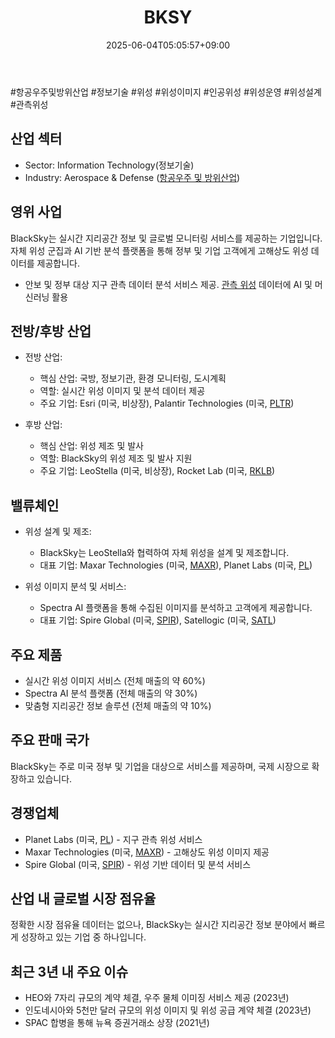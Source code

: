 ﻿---
title: "BKSY"
date: 2025-06-04T05:05:57+09:00
lastmod: 2025-06-04T05:05:57+09:00
type: docs
sidebar:
  open: true
weight: 139
---
<div style="display:none">
  <meta property="article:published_time" content="2025-06-03T20:05:57Z" />
  <meta property="article:modified_time" content="2025-06-03T20:05:57Z" />
</div>
#항공우주및방위산업 #정보기술 #위성 #위성이미지 #인공위성 #위성운영 #위성설계 #관측위성 

## 산업 섹터

- Sector: Information Technology(정보기술)
- Industry: Aerospace & Defense ([항공우주 및 방위산업](/industry-study/항공우주-및-방위산업/))

## 영위 사업

BlackSky는 실시간 지리공간 정보 및 글로벌 모니터링 서비스를 제공하는 기업입니다. 자체 위성 군집과 AI 기반 분석 플랫폼을 통해 정부 및 기업 고객에게 고해상도 위성 데이터를 제공합니다.

- 안보 및 정부 대상 지구 관측 데이터 분석 서비스 제공. [관측 위성](/industry-study/관측-위성/) 데이터에 AI 및 머신러닝 활용

## 전방/후방 산업

- 전방 산업:
    
    - 핵심 산업: 국방, 정보기관, 환경 모니터링, 도시계획
    - 역할: 실시간 위성 이미지 및 분석 데이터 제공
    - 주요 기업: Esri (미국, 비상장), Palantir Technologies (미국, [PLTR](/company-analysis/pltr/))
    
- 후방 산업:
    
    - 핵심 산업: 위성 제조 및 발사
    - 역할: BlackSky의 위성 제조 및 발사 지원
    - 주요 기업: LeoStella (미국, 비상장), Rocket Lab (미국, [RKLB](/company-analysis/rklb/))

## 밸류체인

- 위성 설계 및 제조:
    
    - BlackSky는 LeoStella와 협력하여 자체 위성을 설계 및 제조합니다.
    - 대표 기업: Maxar Technologies (미국, [MAXR](/company-analysis/maxr/)), Planet Labs (미국, [PL](/company-analysis/pl/))
- 위성 이미지 분석 및 서비스:
    
    - Spectra AI 플랫폼을 통해 수집된 이미지를 분석하고 고객에게 제공합니다.
    - 대표 기업: Spire Global (미국, [SPIR](/company-analysis/spir/)), Satellogic (미국, [SATL](/company-analysis/satl/))

## 주요 제품

- 실시간 위성 이미지 서비스 (전체 매출의 약 60%)
- Spectra AI 분석 플랫폼 (전체 매출의 약 30%)
- 맞춤형 지리공간 정보 솔루션 (전체 매출의 약 10%)

## 주요 판매 국가

BlackSky는 주로 미국 정부 및 기업을 대상으로 서비스를 제공하며, 국제 시장으로 확장하고 있습니다.

## 경쟁업체

- Planet Labs (미국, [PL](/company-analysis/pl/)) - 지구 관측 위성 서비스
- Maxar Technologies (미국, [MAXR](/company-analysis/maxr/)) - 고해상도 위성 이미지 제공
- Spire Global (미국, [SPIR](/company-analysis/spir/)) - 위성 기반 데이터 및 분석 서비스

## 산업 내 글로벌 시장 점유율

정확한 시장 점유율 데이터는 없으나, BlackSky는 실시간 지리공간 정보 분야에서 빠르게 성장하고 있는 기업 중 하나입니다.

## 최근 3년 내 주요 이슈

- HEO와 7자리 규모의 계약 체결, 우주 물체 이미징 서비스 제공 (2023년)
- 인도네시아와 5천만 달러 규모의 위성 이미지 및 위성 공급 계약 체결 (2023년)
- SPAC 합병을 통해 뉴욕 증권거래소 상장 (2021년)
